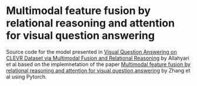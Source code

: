 # Multimodal feature fusion by relational reasoning and attention for visual question answering

Source code for the model presented in [Visual Question Answering on CLEVR Dataset via Multimodal Fusion and Relational Reasoning](https://doi.org/10.1109/AIMC54250.2021.9656978) by Allahyari et al based on the implemnetation of the paper [Multimodal feature fusion by relational reasoning and attention for visual question answering](https://doi.org/10.1016/j.inffus.2019.08.009) by Zhang et al using Pytorch.